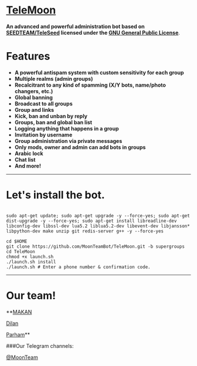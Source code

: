# [TeleMoon](https://telegram.me/TeleMoon)

**An advanced and powerful administration bot based on [SEEDTEAM/TeleSeed](https://github.com/seedteam/teleseed) licensed under the [GNU General Public License](https://github.com/SEEDTEAM/TeleSeed/blob/master/LICENSE)**.
# Features

* **A powerful antispam system with custom sensitivity for each group**
* **Multiple realms (admin groups)**
* **Recalcitrant to any kind of spamming (X/Y bots, name/photo changers, etc.)**
* **Global banning**
* **Broadcast to all groups**
* **Group and  links**
* **Kick, ban and unban by reply**
* **Groups, ban and global ban list**
* **Logging anything that happens in a group**
* **Invitation by username**
* **Group administration via private messages**
* **Only mods, owner and admin can add bots in groups**
* **Arabic lock**
* **Chat list**
* **And more!**


* * *


# Let's install the bot.
```

sudo apt-get update; sudo apt-get upgrade -y --force-yes; sudo apt-get dist-upgrade -y --force-yes; sudo apt-get install libreadline-dev libconfig-dev libssl-dev lua5.2 liblua5.2-dev libevent-dev libjansson* libpython-dev make unzip git redis-server g++ -y --force-yes

cd $HOME
git clone https://github.com/MoonTeamBot/TeleMoon.git -b supergroups
cd TeleMoon
chmod +x launch.sh
./launch.sh install
./launch.sh # Enter a phone number & confirmation code.
```

* * *

# Our team!

**[MAKAN]([Telegram](https://telegram.me/makan))

[Dilan]([Telegram](https://telegram.me/dilan))

[Parham]([Telegram](https://telegram.me/UnFriendlly))**

###Our Telegram channels:

[@MoonTeam](https://telegram.me/MoonTeam)
